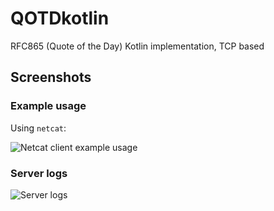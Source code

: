 # QOTDkotlin
RFC865 (Quote of the Day) Kotlin implementation, TCP based

## Screenshots

### Example usage

Using `netcat`:

![Netcat client example usage](https://user-images.githubusercontent.com/44648612/127890862-886192c3-6dc5-429c-9ec8-9ad9f23ea86d.png)

### Server logs
![Server logs](https://user-images.githubusercontent.com/44648612/127890640-ed102f88-819b-4c19-a1a1-e6c94c3ea7a0.png)
